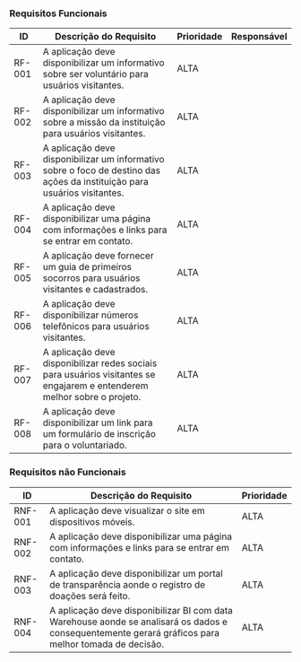 ### Requisitos Funcionais

|ID    | Descrição do Requisito  | Prioridade | Responsável |
|------|-----------------------------------------|----| ----|
|RF-001| A aplicação deve disponibilizar um informativo sobre ser voluntário para usuários visitantes. | ALTA | |
|RF-002| A aplicação deve disponibilizar um informativo sobre a missão da instituição para usuários visitantes. | ALTA | |
|RF-003| A aplicação deve disponibilizar um informativo sobre o foco de destino das ações da instituição para usuários visitantes. | ALTA | |
|RF-004| A aplicação deve disponibilizar uma página com informações e links para se entrar em contato. | ALTA | |
|RF-005| A aplicação deve fornecer um guia de primeiros socorros para usuários visitantes e cadastrados. | ALTA | |
|RF-006| A aplicação deve disponibilizar números telefônicos para usuários visitantes. | ALTA | |
|RF-007| A aplicação deve disponibilizar redes sociais para usuários visitantes se engajarem e entenderem melhor sobre o projeto.| ALTA | |
|RF-008| A aplicação deve disponibilizar um link para um formulário de inscrição para o voluntariado. | ALTA | |

### Requisitos não Funcionais

|ID     | Descrição do Requisito  |Prioridade |
|-------|-------------------------|----|
|RNF-001| A aplicação deve visualizar o site em dispositivos móveis.| ALTA | | 
|RNF-002| A aplicação deve disponibilizar uma página com informações e links para se entrar em contato. | ALTA | |
|RNF-003| A aplicação deve disponibilizar um portal de transparência aonde o registro de doações será feito.| ALTA | |
|RNF-004| A aplicação deve disponibilizar BI com data Warehouse aonde se analisará os dados e consequentemente gerará gráficos para melhor tomada de decisão. | ALTA | |
